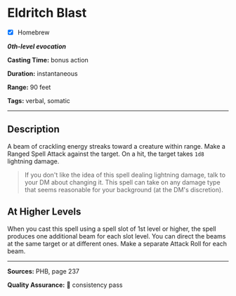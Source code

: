 # Eldritch Blast

- [x] Homebrew

***0th-level evocation***

**Casting Time:** bonus action

**Duration:** instantaneous

**Range:** 90 feet

**Tags:** verbal, somatic

---

## Description
A beam of crackling energy streaks toward a creature within range.
Make a Ranged Spell Attack against the target.
On a hit, the target takes `1d8` lightning damage.

> If you don't like the idea of this spell dealing lightning damage, talk to your DM about changing it.
> This spell can take on any damage type that seems reasonable for your background (at the DM's discretion).

## At Higher Levels
When you cast this spell using a spell slot of 1st level or higher, the spell produces one additional beam for each slot level.
You can direct the beams at the same target or at different ones.
Make a separate Attack Roll for each beam.

---

**Sources:** PHB, page 237

**Quality Assurance:** :star2: consistency pass
